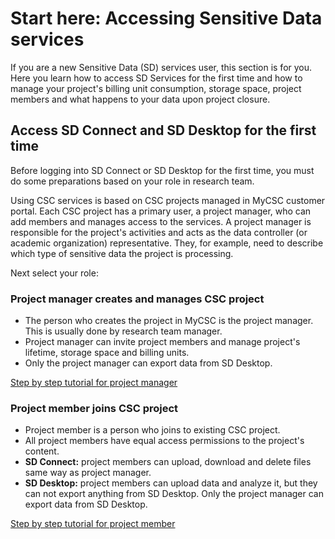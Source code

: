 # Start here: Accessing Sensitive Data services 
  
If you are a new Sensitive Data (SD) services user, this section is for you. Here you learn how to access SD Services for the first time and how to manage your project's billing unit consumption, storage space, project members and what happens to your data upon project closure.

## Access SD Connect and SD Desktop for the first time

Before logging into SD Connect or SD Desktop for the first time, you must do some preparations based on your role in research team. 

Using CSC services is based on CSC projects managed in MyCSC customer portal. Each CSC project has a primary user, a project manager, who can add members and manages access to the services. A project manager is responsible for the project's activities and acts as the data controller (or academic organization) representative. They, for example, need to describe which type of sensitive data the project is processing.

Next select your role:

### Project manager creates and manages CSC project
* The person who creates the project in MyCSC is the project manager. This is usually done by research team manager. 
* Project manager can invite project members and manage project's lifetime, storage space and billing units. 
* Only the project manager can export data from SD Desktop.

[Step by step tutorial for project manager](sd-use-case-new-user-project-manager.md)


### Project member joins CSC project
* Project member is a person who joins to existing CSC project.
* All project members have equal access permissions to the project's content.
* **SD Connect:** project members can upload, download and delete files same way as project manager.
* **SD Desktop:** project members can upload data and analyze it, but they can not export anything from SD Desktop. Only the project manager can export data from SD Desktop. 

[Step by step tutorial for project member](sd-use-case-new-user-project-member.md)


